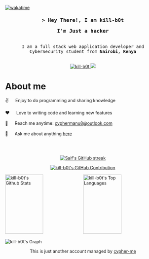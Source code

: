 <!-- Wakatime Coding time Badge -->

[![wakatime](https://wakatime.com/badge/user/018cc903-f328-41f1-a792-3e99472a7971.svg)](https://wakatime.com/@018cc903-f328-41f1-a792-3e99472a7971)

<!-- Wakatime Coding time Badge -->

<!-- Intro -->

<h3 align="center">
        <samp>&gt; Hey There!, I am
                <b>kill-b0t</b>
                <p>I'm Just a hacker</p>
        </samp>
</h3>

<!-- Intro -->

<!-- More Info -->

<p align="center"> 
  <samp>
    <br>
    I am a full stack web application developer and CyberSecurity student from <b>Nairobi, Kenya</b>
    <br>
    <br>
  </samp>
</p>


<!-- More Info -->


<!-- Social -->

<p align="center">
 <a href="https://www.linkedin.com/in/emmanuel-ngugi-62917124b" target="_blank">
  <img src="https://img.shields.io/badge/LinkedIn-0077B5?style=for-the-badge&logo=linkedin&logoColor=white" alt="kill-b0t"/>
 </a>
 <a href="https://twitter.com/Cypher_me8" target="_blank">
  <img src="https://img.shields.io/badge/Twitter-1DA1F2?style=for-the-badge&logo=twitter&logoColor=white" />
 </a>
</p>

<!-- Social -->

<!--  -->

 # About me
 
<p>
  
 ✌️ &emsp; Enjoy to do programming and sharing knowledge <br/><br/>
 ❤️ &emsp; Love to writing code and learning new features<br/><br/>
 📧 &emsp; Reach me anytime: cyphermanu8@outlook.com<br/><br/>
 💬 &emsp; Ask me about anything [here](https://github.com/kill-b0t/kill-b0t/issues)

</p>
<br>
<br>






<p align="center">
  <a href="https://github.com/kill-b0t">
    <img src="https://github-readme-streak-stats.herokuapp.com/?user=kill-b0t&theme=radical&border=7F3FBF&background=0D1117" alt="Saif's GitHub streak"/>
  </a>
</p>

<p align="center">
  <a href="https://github.com/kill-b0t">
    <img src="https://github-profile-summary-cards.vercel.app/api/cards/profile-details?username=kill-b0t&theme=radical" alt="kill-b0t's GitHub Contribution"/>
  </a>
</p>

<a> 
    <a href="https://github.com/kill-b0t"><img alt="kill-b0t's Github Stats" src="https://denvercoder1-github-readme-stats.vercel.app/api?username=kill-b0t&show_icons=true&count_private=true&theme=react&border_color=7F3FBF&bg_color=0D1117&title_color=F85D7F&icon_color=F8D866" height="192px" width="49.5%"/></a>
  <a href="https://github.com/kill-b0t"><img alt="kill-b0t's Top Languages" src="https://denvercoder1-github-readme-stats.vercel.app/api/top-langs/?username=kill-b0t&langs_count=8&layout=compact&theme=react&border_color=7F3FBF&bg_color=0D1117&title_color=F85D7F&icon_color=F8D866" height="192px" width="49.5%"/></a>
  <br/>
</a>


![kill-b0t's Graph](https://github-readme-activity-graph.vercel.app/graph?username=kill-b0t&custom_title=kill-b0t`s%20GitHub%20Activity%20Graph&bg_color=0D1117&color=7F3FBF&line=7F3FBF&point=7F3FBF&area_color=FFFFFF&title_color=FFFFFF&area=true)


<p align="center">
    This is just another account managed by <a href="https://www.github.com/cypher-me">cypher-me</a>
</p>
